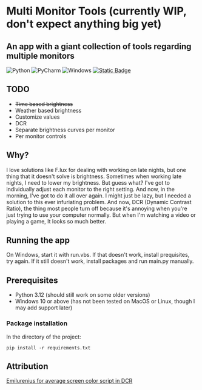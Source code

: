 # Multi Monitor Tools (currently WIP, don't expect anything big yet)
## An app with a giant collection of tools regarding multiple monitors
![Python](https://img.shields.io/badge/python->=3.9-3670A0?style=for-the-badge&logo=python&logoColor=ffdd54)
![PyCharm](https://img.shields.io/badge/pycharm-143?style=for-the-badge&logo=pycharm&logoColor=black&color=black&labelColor=green)
![Windows](https://img.shields.io/badge/Windows-0078D6?style=for-the-badge&logo=windows&logoColor=white)
[![Static Badge](https://img.shields.io/badge/License-GPLv3-green?style=for-the-badge&label=License)](./LICENSE)

## TODO
- ~~Time based brightness~~
- Weather based brightness
- Customize values
- DCR
- Separate brightness curves per monitor
- Per monitor controls

## Why?
I love solutions like F.lux for dealing with working on late nights, but one thing that it doesn't solve is brightness.
Sometimes when working late nights, I need to lower my brightness. But guess what? I've got to individually adjust each monitor to the right setting.
And now, in the morning, I've got to do it all over again. I might just be lazy, but I needed a solution to this ever infuriating problem.
And now, DCR (Dynamic Contrast Ratio), the thing most people turn off because it's annoying when you're just trying to use your computer normally.
But when I'm watching a video or playing a game, It looks so much better. 

## Running the app
On Windows, start it with run.vbs. If that doesn't work, install prequisites, try again. If it still doesn't work, install packages and run main.py manually.

## Prerequisites 
- Python 3.12 (should still work on some older versions)
- Windows 10 or above (has not been tested on MacOS or Linux, though I may add support later)

### Package installation
In the directory of the project:
```
pip install -r requirements.txt
```

## Attribution
[Emilurenius for average screen color script in DCR](https://github.com/Emilurenius)
